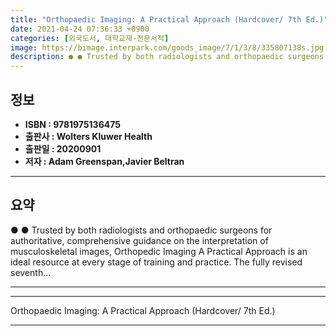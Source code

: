 ```yaml
---
title: "Orthopaedic Imaging: A Practical Approach (Hardcover/ 7th Ed.)"
date: 2021-04-24 07:36:33 +0900
categories: [외국도서, 대학교재-전문서적]
image: https://bimage.interpark.com/goods_image/7/1/3/8/335807138s.jpg
description: ● ● Trusted by both radiologists and orthopaedic surgeons for authoritative, comprehensive guidance on the interpretation of musculoskeletal images, Orthoped
---
```


## **정보**

- **ISBN : 9781975136475**
- **출판사 : Wolters Kluwer Health**
- **출판일 : 20200901**
- **저자 : Adam Greenspan,Javier Beltran**

------



## **요약**

●  ●  Trusted by both radiologists and orthopaedic surgeons for authoritative, comprehensive guidance on the interpretation of musculoskeletal images,  Orthopedic Imaging A Practical Approach is an ideal resource at every stage of training and practice. The fully revised seventh... 

------



------


Orthopaedic Imaging: A Practical Approach (Hardcover/ 7th Ed.) 

------


